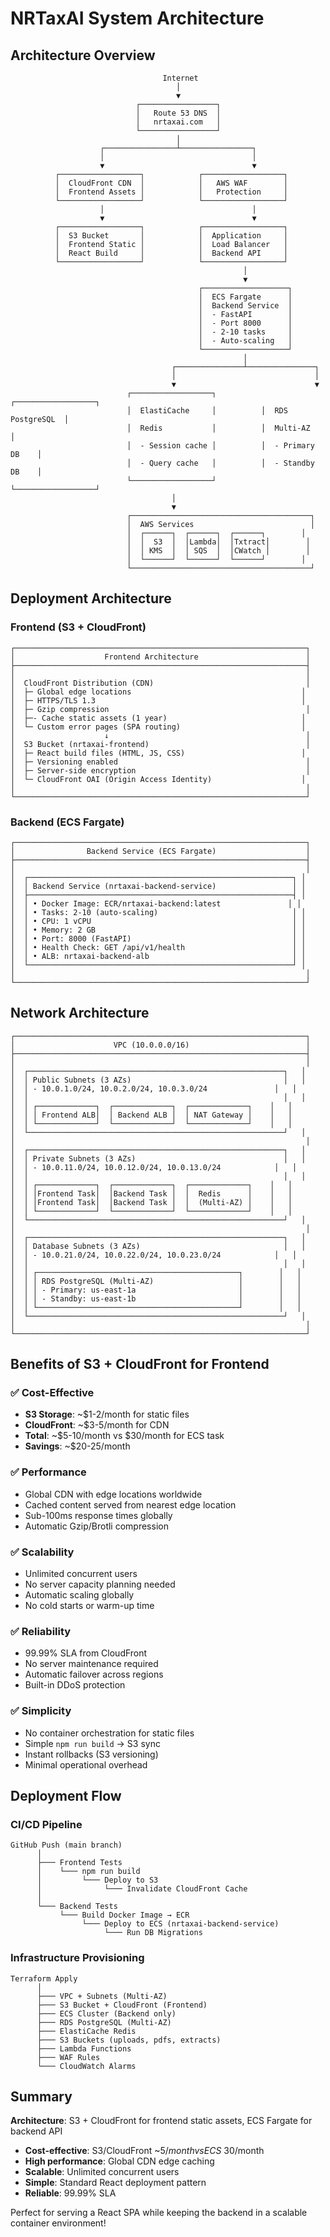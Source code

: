 # NRTaxAI System Architecture

## Architecture Overview

```
                                  Internet
                                     │
                                     ▼
                            ┌─────────────────┐
                            │   Route 53 DNS  │
                            │   nrtaxai.com   │
                            └─────────────────┘
                                     │
                    ┌────────────────┴────────────────┐
                    │                                 │
                    ▼                                 ▼
          ┌──────────────────┐            ┌──────────────────┐
          │  CloudFront CDN  │            │   AWS WAF        │
          │  Frontend Assets │            │   Protection     │
          └──────────────────┘            └──────────────────┘
                    │                                 │
                    ▼                                 ▼
          ┌──────────────────┐            ┌──────────────────┐
          │  S3 Bucket       │            │  Application     │
          │  Frontend Static │            │  Load Balancer   │
          │  React Build     │            │  Backend API     │
          └──────────────────┘            └──────────────────┘
                                                    │
                                                    ▼
                                          ┌───────────────────┐
                                          │  ECS Fargate      │
                                          │  Backend Service  │
                                          │  - FastAPI        │
                                          │  - Port 8000      │
                                          │  - 2-10 tasks     │
                                          │  - Auto-scaling   │
                                          └───────────────────┘
                                                    │
                                    ┌───────────────┴───────────────┐
                                    │                               │
                                    ▼                               ▼
                          ┌──────────────────┐          ┌──────────────────┐
                          │  ElastiCache     │          │  RDS PostgreSQL  │
                          │  Redis           │          │  Multi-AZ        │
                          │  - Session cache │          │  - Primary DB    │
                          │  - Query cache   │          │  - Standby DB    │
                          └──────────────────┘          └──────────────────┘
                                    │
                                    ▼
                          ┌────────────────────────────────────────┐
                          │  AWS Services                          │
                          │  ┌──────┐  ┌──────┐  ┌──────┐        │
                          │  │  S3  │  │Lambda│  │Txtract│        │
                          │  │ KMS  │  │ SQS  │  │CWatch │        │
                          │  └──────┘  └──────┘  └──────┘        │
                          └────────────────────────────────────────┘
```

## Deployment Architecture

### Frontend (S3 + CloudFront)

```
┌─────────────────────────────────────────────────────────────────┐
│                    Frontend Architecture                        │
├─────────────────────────────────────────────────────────────────┤
│                                                                 │
│  CloudFront Distribution (CDN)                                  │
│  ├─ Global edge locations                                      │
│  ├─ HTTPS/TLS 1.3                                              │
│  ├─ Gzip compression                                            │
│  ├─- Cache static assets (1 year)                              │
│  └─ Custom error pages (SPA routing)                           │
│                    ↓                                            │
│  S3 Bucket (nrtaxai-frontend)                                   │
│  ├─ React build files (HTML, JS, CSS)                          │
│  ├─ Versioning enabled                                          │
│  ├─ Server-side encryption                                      │
│  └─ CloudFront OAI (Origin Access Identity)                    │
│                                                                 │
└─────────────────────────────────────────────────────────────────┘
```

### Backend (ECS Fargate)

```
┌─────────────────────────────────────────────────────────────────┐
│                Backend Service (ECS Fargate)                    │
├─────────────────────────────────────────────────────────────────┤
│                                                                 │
│  ┌───────────────────────────────────────────────────────────┐ │
│  │ Backend Service (nrtaxai-backend-service)                 │ │
│  ├───────────────────────────────────────────────────────────┤ │
│  │ • Docker Image: ECR/nrtaxai-backend:latest               │ │
│  │ • Tasks: 2-10 (auto-scaling)                              │ │
│  │ • CPU: 1 vCPU                                             │ │
│  │ • Memory: 2 GB                                            │ │
│  │ • Port: 8000 (FastAPI)                                    │ │
│  │ • Health Check: GET /api/v1/health                        │ │
│  │ • ALB: nrtaxai-backend-alb                                │ │
│  └───────────────────────────────────────────────────────────┘ │
│                                                                 │
└─────────────────────────────────────────────────────────────────┘
```

## Network Architecture

```
┌─────────────────────────────────────────────────────────────────┐
│                      VPC (10.0.0.0/16)                          │
├─────────────────────────────────────────────────────────────────┤
│                                                                 │
│  ┌─────────────────────────────────────────────────────────┐   │
│  │ Public Subnets (3 AZs)                                  │   │
│  │ - 10.0.1.0/24, 10.0.2.0/24, 10.0.3.0/24               │   │
│  │                                                         │   │
│  │ ┌─────────────┐  ┌─────────────┐  ┌─────────────┐    │   │
│  │ │ Frontend ALB│  │ Backend ALB │  │ NAT Gateway │    │   │
│  │ └─────────────┘  └─────────────┘  └─────────────┘    │   │
│  └─────────────────────────────────────────────────────────┘   │
│                                                                 │
│  ┌─────────────────────────────────────────────────────────┐   │
│  │ Private Subnets (3 AZs)                                 │   │
│  │ - 10.0.11.0/24, 10.0.12.0/24, 10.0.13.0/24            │   │
│  │                                                         │   │
│  │ ┌─────────────┐  ┌─────────────┐  ┌─────────────┐    │   │
│  │ │Frontend Task│  │Backend Task │  │  Redis      │    │   │
│  │ │Frontend Task│  │Backend Task │  │  (Multi-AZ) │    │   │
│  │ └─────────────┘  └─────────────┘  └─────────────┘    │   │
│  └─────────────────────────────────────────────────────────┘   │
│                                                                 │
│  ┌─────────────────────────────────────────────────────────┐   │
│  │ Database Subnets (3 AZs)                                │   │
│  │ - 10.0.21.0/24, 10.0.22.0/24, 10.0.23.0/24            │   │
│  │                                                         │   │
│  │ ┌─────────────────────────────────────────────┐        │   │
│  │ │ RDS PostgreSQL (Multi-AZ)                   │        │   │
│  │ │ - Primary: us-east-1a                       │        │   │
│  │ │ - Standby: us-east-1b                       │        │   │
│  │ └─────────────────────────────────────────────┘        │   │
│  └─────────────────────────────────────────────────────────┘   │
│                                                                 │
└─────────────────────────────────────────────────────────────────┘
```

## Benefits of S3 + CloudFront for Frontend

### ✅ Cost-Effective
- **S3 Storage**: ~$1-2/month for static files
- **CloudFront**: ~$3-5/month for CDN
- **Total**: ~$5-10/month vs $30/month for ECS task
- **Savings**: ~$20-25/month

### ✅ Performance
- Global CDN with edge locations worldwide
- Cached content served from nearest edge location
- Sub-100ms response times globally
- Automatic Gzip/Brotli compression

### ✅ Scalability
- Unlimited concurrent users
- No server capacity planning needed
- Automatic scaling globally
- No cold starts or warm-up time

### ✅ Reliability
- 99.99% SLA from CloudFront
- No server maintenance required
- Automatic failover across regions
- Built-in DDoS protection

### ✅ Simplicity
- No container orchestration for static files
- Simple `npm run build` → S3 sync
- Instant rollbacks (S3 versioning)
- Minimal operational overhead

## Deployment Flow

### CI/CD Pipeline

```
GitHub Push (main branch)
      │
      ├─── Frontend Tests
      │    └─── npm run build
      │         └─── Deploy to S3
      │              └─── Invalidate CloudFront Cache
      │
      └─── Backend Tests
           └─── Build Docker Image → ECR
                └─── Deploy to ECS (nrtaxai-backend-service)
                     └─── Run DB Migrations
```

### Infrastructure Provisioning

```
Terraform Apply
      │
      ├─── VPC + Subnets (Multi-AZ)
      ├─── S3 Bucket + CloudFront (Frontend)
      ├─── ECS Cluster (Backend only)
      ├─── RDS PostgreSQL (Multi-AZ)
      ├─── ElastiCache Redis
      ├─── S3 Buckets (uploads, pdfs, extracts)
      ├─── Lambda Functions
      ├─── WAF Rules
      └─── CloudWatch Alarms
```

## Summary

**Architecture**: S3 + CloudFront for frontend static assets, ECS Fargate for backend API
- **Cost-effective**: S3/CloudFront ~$5/month vs ECS ~$30/month
- **High performance**: Global CDN edge caching
- **Scalable**: Unlimited concurrent users
- **Simple**: Standard React deployment pattern
- **Reliable**: 99.99% SLA

Perfect for serving a React SPA while keeping the backend in a scalable container environment!
